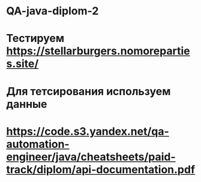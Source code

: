# QA-java-diplom-2

# Тестируем https://stellarburgers.nomoreparties.site/

# Для тетсирования используем данные 
# https://code.s3.yandex.net/qa-automation-engineer/java/cheatsheets/paid-track/diplom/api-documentation.pdf